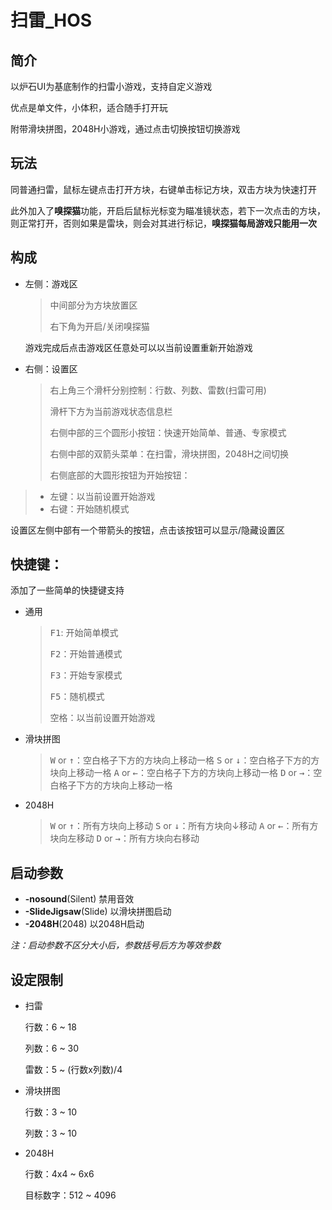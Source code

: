 # 扫雷_HOS

## 简介

以炉石UI为基底制作的扫雷小游戏，支持自定义游戏

优点是单文件，小体积，适合随手打开玩

附带滑块拼图，2048H小游戏，通过点击切换按钮切换游戏

## 玩法

同普通扫雷，鼠标左键点击打开方块，右键单击标记方块，双击方块为快速打开

此外加入了**嗅探猫**功能，开启后鼠标光标变为瞄准镜状态，若下一次点击的方块，则正常打开，否则如果是雷块，则会对其进行标记，**嗅探猫每局游戏只能用一次**

## 构成

* 左侧：游戏区

  > 中间部分为方块放置区
  >
  > 右下角为开启/关闭嗅探猫

  游戏完成后点击游戏区任意处可以以当前设置重新开始游戏

* 右侧：设置区

  > 右上角三个滑杆分别控制：行数、列数、雷数(扫雷可用)
  >
  > 滑杆下方为当前游戏状态信息栏
  >
  > 右侧中部的三个圆形小按钮：快速开始简单、普通、专家模式
  >
  > 右侧中部的双箭头菜单：在扫雷，滑块拼图，2048H之间切换
  >
  > 右侧底部的大圆形按钮为开始按钮：
  >
> * 左键：以当前设置开始游戏
  > * 右键：开始随机模式
  
  设置区左侧中部有一个带箭头的按钮，点击该按钮可以显示/隐藏设置区
  

## 快捷键：

添加了一些简单的快捷键支持

* 通用

  > <kbd>F1</kbd>: 开始简单模式
  >
  > <kbd>F2</kbd>：开始普通模式
  >
  > <kbd>F3</kbd>：开始专家模式
  >
  > <kbd>F5</kbd>：随机模式
  >
  > <kbd>空格</kbd>：以当前设置开始游戏

* 滑块拼图

  > <kbd>W</kbd> or <kbd>↑</kbd>：空白格子下方的方块向上移动一格
  > <kbd>S</kbd> or <kbd>↓</kbd>：空白格子下方的方块向上移动一格
  > <kbd>A</kbd> or <kbd>←</kbd>：空白格子下方的方块向上移动一格
  > <kbd>D</kbd> or <kbd>→</kbd>：空白格子下方的方块向上移动一格
  
* 2048H

  > <kbd>W</kbd> or <kbd>↑</kbd>：所有方块向上移动
  > <kbd>S</kbd> or <kbd>↓</kbd>：所有方块向↓移动
  > <kbd>A</kbd> or <kbd>←</kbd>：所有方块向左移动
  > <kbd>D</kbd> or <kbd>→</kbd>：所有方块向右移动



## 启动参数

* **-nosound**(Silent) 禁用音效
* **-SlideJigsaw**(Slide) 以滑块拼图启动
* **-2048H**(2048) 以2048H启动

*注：启动参数不区分大小后，参数括号后方为等效参数*

## 设定限制

* 扫雷

  行数：6 ~ 18

  列数：6 ~ 30

  雷数：5 ~ (行数x列数)/4

* 滑块拼图

  行数：3 ~ 10

  列数：3 ~ 10

* 2048H

  行数：4x4 ~ 6x6

  目标数字：512 ~ 4096

